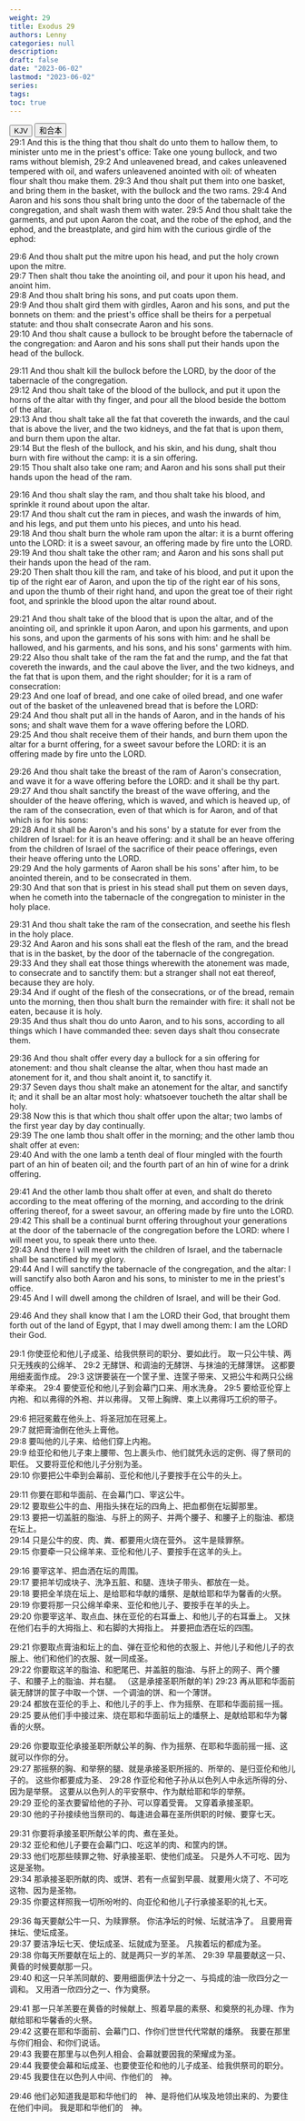 ```yaml
---
weight: 29
title: Exodus 29
authors: Lenny
categories: null
description: 
draft: false
date: "2023-06-02"
lastmod: "2023-06-02"
series: 
tags: 
toc: true
---
```


<!--more-->

<!-- Tab links -->
<div class="tab">
  <button class="tablinks active" onclick="tablabel(event, 'english')">KJV</button>
  <button class="tablinks" onclick="tablabel(event, 'chinese')">和合本</button>
  
</div>

<!-- Tab content -->
<div id="english" class="tabcontent" style="display:block">
29:1 And this is the thing that thou shalt do unto them to hallow them, to minister unto me in the priest's office: Take one young bullock, and two rams without blemish,  
29:2 And unleavened bread, and cakes unleavened tempered with oil, and wafers unleavened anointed with oil: of wheaten flour shalt thou make them.  
29:3 And thou shalt put them into one basket, and bring them in the basket, with the bullock and the two rams.  
29:4 And Aaron and his sons thou shalt bring unto the door of the tabernacle of the congregation, and shalt wash them with water.  
29:5 And thou shalt take the garments, and put upon Aaron the coat, and the robe of the ephod, and the ephod, and the breastplate, and gird him with the curious girdle of the ephod:  

29:6 And thou shalt put the mitre upon his head, and put the holy crown upon the mitre.  
29:7 Then shalt thou take the anointing oil, and pour it upon his head, and anoint him.  
29:8 And thou shalt bring his sons, and put coats upon them.  
29:9 And thou shalt gird them with girdles, Aaron and his sons, and put the bonnets on them: and the priest's office shall be theirs for a perpetual statute: and thou shalt consecrate Aaron and his sons.  
29:10 And thou shalt cause a bullock to be brought before the tabernacle of the congregation: and Aaron and his sons shall put their hands upon the head of the bullock.  

29:11 And thou shalt kill the bullock before the LORD, by the door of the tabernacle of the congregation.  
29:12 And thou shalt take of the blood of the bullock, and put it upon the horns of the altar with thy finger, and pour all the blood beside the bottom of the altar.  
29:13 And thou shalt take all the fat that covereth the inwards, and the caul that is above the liver, and the two kidneys, and the fat that is upon them, and burn them upon the altar.  
29:14 But the flesh of the bullock, and his skin, and his dung, shalt thou burn with fire without the camp: it is a sin offering.  
29:15 Thou shalt also take one ram; and Aaron and his sons shall put their hands upon the head of the ram.  

29:16 And thou shalt slay the ram, and thou shalt take his blood, and sprinkle it round about upon the altar.  
29:17 And thou shalt cut the ram in pieces, and wash the inwards of him, and his legs, and put them unto his pieces, and unto his head.  
29:18 And thou shalt burn the whole ram upon the altar: it is a burnt offering unto the LORD: it is a sweet savour, an offering made by fire unto the LORD.  
29:19 And thou shalt take the other ram; and Aaron and his sons shall put their hands upon the head of the ram.  
29:20 Then shalt thou kill the ram, and take of his blood, and put it upon the tip of the right ear of Aaron, and upon the tip of the right ear of his sons, and upon the thumb of their right hand, and upon the great toe of their right foot, and sprinkle the blood upon the altar round about.  

29:21 And thou shalt take of the blood that is upon the altar, and of the anointing oil, and sprinkle it upon Aaron, and upon his garments, and upon his sons, and upon the garments of his sons with him: and he shall be hallowed, and his garments, and his sons, and his sons' garments with him.  
29:22 Also thou shalt take of the ram the fat and the rump, and the fat that covereth the inwards, and the caul above the liver, and the two kidneys, and the fat that is upon them, and the right shoulder; for it is a ram of consecration:  
29:23 And one loaf of bread, and one cake of oiled bread, and one wafer out of the basket of the unleavened bread that is before the LORD:  
29:24 And thou shalt put all in the hands of Aaron, and in the hands of his sons; and shalt wave them for a wave offering before the LORD.  
29:25 And thou shalt receive them of their hands, and burn them upon the altar for a burnt offering, for a sweet savour before the LORD: it is an offering made by fire unto the LORD.  

29:26 And thou shalt take the breast of the ram of Aaron's consecration, and wave it for a wave offering before the LORD: and it shall be thy part.  
29:27 And thou shalt sanctify the breast of the wave offering, and the shoulder of the heave offering, which is waved, and which is heaved up, of the ram of the consecration, even of that which is for Aaron, and of that which is for his sons:  
29:28 And it shall be Aaron's and his sons' by a statute for ever from the children of Israel: for it is an heave offering: and it shall be an heave offering from the children of Israel of the sacrifice of their peace offerings, even their heave offering unto the LORD.  
29:29 And the holy garments of Aaron shall be his sons' after him, to be anointed therein, and to be consecrated in them.  
29:30 And that son that is priest in his stead shall put them on seven days, when he cometh into the tabernacle of the congregation to minister in the holy place.  

29:31 And thou shalt take the ram of the consecration, and seethe his flesh in the holy place.  
29:32 And Aaron and his sons shall eat the flesh of the ram, and the bread that is in the basket, by the door of the tabernacle of the congregation.  
29:33 And they shall eat those things wherewith the atonement was made, to consecrate and to sanctify them: but a stranger shall not eat thereof, because they are holy.  
29:34 And if ought of the flesh of the consecrations, or of the bread, remain unto the morning, then thou shalt burn the remainder with fire: it shall not be eaten, because it is holy.  
29:35 And thus shalt thou do unto Aaron, and to his sons, according to all things which I have commanded thee: seven days shalt thou consecrate them.  

29:36 And thou shalt offer every day a bullock for a sin offering for atonement: and thou shalt cleanse the altar, when thou hast made an atonement for it, and thou shalt anoint it, to sanctify it.  
29:37 Seven days thou shalt make an atonement for the altar, and sanctify it; and it shall be an altar most holy: whatsoever toucheth the altar shall be holy.  
29:38 Now this is that which thou shalt offer upon the altar; two lambs of the first year day by day continually.  
29:39 The one lamb thou shalt offer in the morning; and the other lamb thou shalt offer at even:  
29:40 And with the one lamb a tenth deal of flour mingled with the fourth part of an hin of beaten oil; and the fourth part of an hin of wine for a drink offering.  

29:41 And the other lamb thou shalt offer at even, and shalt do thereto according to the meat offering of the morning, and according to the drink offering thereof, for a sweet savour, an offering made by fire unto the LORD.  
29:42 This shall be a continual burnt offering throughout your generations at the door of the tabernacle of the congregation before the LORD: where I will meet you, to speak there unto thee.  
29:43 And there I will meet with the children of Israel, and the tabernacle shall be sanctified by my glory.  
29:44 And I will sanctify the tabernacle of the congregation, and the altar: I will sanctify also both Aaron and his sons, to minister to me in the priest's office.  
29:45 And I will dwell among the children of Israel, and will be their God.  

29:46 And they shall know that I am the LORD their God, that brought them forth out of the land of Egypt, that I may dwell among them: I am the LORD their God.  
</div>


<div id="chinese" class="tabcontent">
29:1 你使亚伦和他儿子成圣、给我供祭司的职分、要如此行。  取一只公牛犊、两只无残疾的公绵羊、
29:2 无酵饼、和调油的无酵饼、与抹油的无酵薄饼。  这都要用细麦面作成。  
29:3 这饼要装在一个筐子里、连筐子带来、又把公牛和两只公绵羊牵来。  
29:4 要使亚伦和他儿子到会幕门口来、用水洗身。  
29:5 要给亚伦穿上内袍、和以弗得的外袍、并以弗得。  又带上胸牌、束上以弗得巧工织的带子。  

29:6 把冠冕戴在他头上、将圣冠加在冠冕上。  
29:7 就把膏油倒在他头上膏他。  
29:8 要叫他的儿子来、给他们穿上内袍。  
29:9 给亚伦和他儿子束上腰带、包上裹头巾、他们就凭永远的定例、得了祭司的职任。  又要将亚伦和他儿子分别为圣。  
29:10 你要把公牛牵到会幕前、亚伦和他儿子要按手在公牛的头上。  

29:11 你要在耶和华面前、在会幕门口、宰这公牛。  
29:12 要取些公牛的血、用指头抹在坛的四角上、把血都倒在坛脚那里。  
29:13 要把一切盖脏的脂油、与肝上的网子、并两个腰子、和腰子上的脂油、都烧在坛上。  
29:14 只是公牛的皮、肉、粪、都要用火烧在营外。  这牛是赎罪祭。  
29:15 你要牵一只公绵羊来、亚伦和他儿子、要按手在这羊的头上。  

29:16 要宰这羊、把血洒在坛的周围。  
29:17 要把羊切成块子、洗净五脏、和腿、连块子带头、都放在一处。  
29:18 要把全羊烧在坛上、是给耶和华献的燔祭、是献给耶和华为馨香的火祭。  
29:19 你要将那一只公绵羊牵来、亚伦和他儿子、要按手在羊的头上。  
29:20 你要宰这羊、取点血、抹在亚伦的右耳垂上、和他儿子的右耳垂上。  又抹在他们右手的大拇指上、和右脚的大拇指上。  并要把血洒在坛的四围。  

29:21 你要取点膏油和坛上的血、弹在亚伦和他的衣服上、并他儿子和他儿子的衣服上、他们和他们的衣服、就一同成圣。  
29:22 你要取这羊的脂油、和肥尾巴、并盖脏的脂油、与肝上的网子、两个腰子、和腰子上的脂油、并右腿。  （这是承接圣职所献的羊)
29:23 再从耶和华面前装无酵饼的筐子中取一个饼、一个调油的饼、和一个薄饼。  
29:24 都放在亚伦的手上、和他儿子的手上、作为摇祭、在耶和华面前摇一摇。  
29:25 要从他们手中接过来、烧在耶和华面前坛上的燔祭上、是献给耶和华为馨香的火祭。  

29:26 你要取亚伦承接圣职所献公羊的胸、作为摇祭、在耶和华面前摇一摇、这就可以作你的分。  
29:27 那摇祭的胸、和举祭的腿、就是承接圣职所摇的、所举的、是归亚伦和他儿子的。  这些你都要成为圣、
29:28 作亚伦和他子孙从以色列人中永远所得的分、因为是举祭。  这要从以色列人的平安祭中、作为献给耶和华的举祭。  
29:29 亚伦的圣衣要留给他的子孙、可以穿着受膏。  又穿着承接圣职。  
29:30 他的子孙接续他当祭司的、每逢进会幕在圣所供职的时候、要穿七天。  

29:31 你要将承接圣职所献公羊的肉、煮在圣处。  
29:32 亚伦和他儿子要在会幕门口、吃这羊的肉、和筐内的饼。  
29:33 他们吃那些赎罪之物、好承接圣职、使他们成圣。  只是外人不可吃、因为这是圣物。  
29:34 那承接圣职所献的肉、或饼、若有一点留到早晨、就要用火烧了、不可吃这物、因为是圣物。  
29:35 你要这样照我一切所吩咐的、向亚伦和他儿子行承接圣职的礼七天。  

29:36 每天要献公牛一只、为赎罪祭。  你洁净坛的时候、坛就洁净了。  且要用膏抹坛、使坛成圣。  
29:37 要洁净坛七天、使坛成圣、坛就成为至圣。  凡挨着坛的都成为圣。  
29:38 你每天所要献在坛上的、就是两只一岁的羊羔、
29:39 早晨要献这一只、黄昏的时候要献那一只。  
29:40 和这一只羊羔同献的、要用细面伊法十分之一、与捣成的油一欣四分之一调和。  又用酒一欣四分之一、作为奠祭。  

29:41 那一只羊羔要在黄昏的时候献上、照着早晨的素祭、和奠祭的礼办理、作为献给耶和华馨香的火祭。  
29:42 这要在耶和华面前、会幕门口、作你们世世代代常献的燔祭。  我要在那里与你们相会、和你们说话。  
29:43 我要在那里与以色列人相会、会幕就要因我的荣耀成为圣。  
29:44 我要使会幕和坛成圣、也要使亚伦和他的儿子成圣、给我供祭司的职分。  
29:45 我要住在以色列人中间、作他们的　神。  

29:46 他们必知道我是耶和华他们的　神、是将他们从埃及地领出来的、为要住在他们中间。  我是耶和华他们的　神。  

</div>


